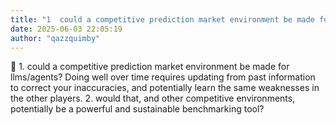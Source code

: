 ```yaml
---
title: "1  could a competitive prediction market environment be made for llms agents  Doing well over time"
date: 2025-06-03 22:05:19
author: "qazzquimby"
---
```


💭 1. could a competitive prediction market environment be made for llms/agents? Doing well over time requires updating from past information to correct your inaccuracies, and potentially learn the same weaknesses in the other players.
2. would that, and other competitive environments, potentially be a powerful and sustainable benchmarking tool?